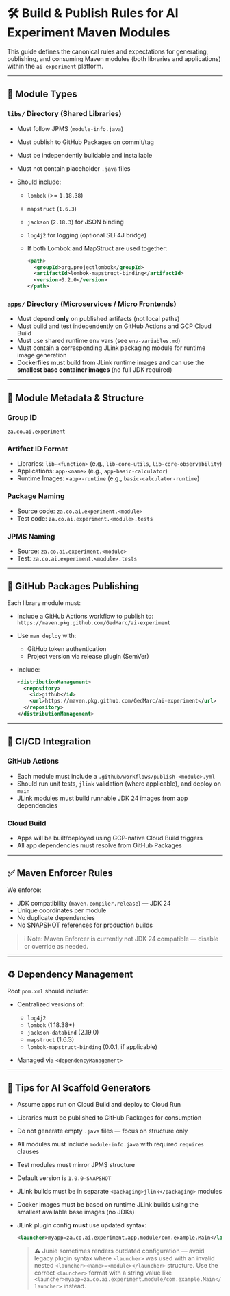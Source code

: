 # 🛠️ Build & Publish Rules for AI Experiment Maven Modules

This guide defines the canonical rules and expectations for generating, publishing, and consuming Maven modules (both libraries and applications) within the `ai-experiment` platform.

---

## 📆 Module Types

### `libs/` Directory (Shared Libraries)

* Must follow JPMS (`module-info.java`)
* Must publish to GitHub Packages on commit/tag
* Must be independently buildable and installable
* Must not contain placeholder `.java` files
* Should include:

  * `lombok` (>= `1.18.38`)
  * `mapstruct` (`1.6.3`)
  * `jackson` (`2.18.3`) for JSON binding
  * `log4j2` for logging (optional SLF4J bridge)
  * If both Lombok and MapStruct are used together:

    ```xml
    <path>
      <groupId>org.projectlombok</groupId>
      <artifactId>lombok-mapstruct-binding</artifactId>
      <version>0.2.0</version>
    </path>
    ```

### `apps/` Directory (Microservices / Micro Frontends)

* Must depend **only** on published artifacts (not local paths)
* Must build and test independently on GitHub Actions and GCP Cloud Build
* Must use shared runtime env vars (see `env-variables.md`)
* Must contain a corresponding JLink packaging module for runtime image generation
* Dockerfiles must build from JLink runtime images and can use the **smallest base container images** (no full JDK required)

---

## 📇 Module Metadata & Structure

### Group ID

`za.co.ai.experiment`

### Artifact ID Format

* Libraries: `lib-<function>` (e.g., `lib-core-utils`, `lib-core-observability`)
* Applications: `app-<name>` (e.g., `app-basic-calculator`)
* Runtime Images: `<app>-runtime` (e.g., `basic-calculator-runtime`)

### Package Naming

* Source code: `za.co.ai.experiment.<module>`
* Test code: `za.co.ai.experiment.<module>.tests`

### JPMS Naming

* Source: `za.co.ai.experiment.<module>`
* Test: `za.co.ai.experiment.<module>.tests`

---

## 🚀 GitHub Packages Publishing

Each library module must:

* Include a GitHub Actions workflow to publish to:
  `https://maven.pkg.github.com/GedMarc/ai-experiment`
* Use `mvn deploy` with:

  * GitHub token authentication
  * Project version via release plugin (SemVer)
* Include:

  ```xml
  <distributionManagement>
    <repository>
      <id>github</id>
      <url>https://maven.pkg.github.com/GedMarc/ai-experiment</url>
    </repository>
  </distributionManagement>
  ```

---

## 🧲 CI/CD Integration

### GitHub Actions

* Each module must include a `.github/workflows/publish-<module>.yml`
* Should run unit tests, `jlink` validation (where applicable), and deploy on `main`
* JLink modules must build runnable JDK 24 images from app dependencies

### Cloud Build

* Apps will be built/deployed using GCP-native Cloud Build triggers
* All app dependencies must resolve from GitHub Packages

---

## ✅ Maven Enforcer Rules

We enforce:

* JDK compatibility (`maven.compiler.release`) — JDK 24
* Unique coordinates per module
* No duplicate dependencies
* No SNAPSHOT references for production builds

> ℹ️ Note: Maven Enforcer is currently not JDK 24 compatible — disable or override as needed.

---

## ♻️ Dependency Management

Root `pom.xml` should include:

* Centralized versions of:

  * `log4j2`
  * `lombok` (1.18.38+)
  * `jackson-databind` (2.19.0)
  * `mapstruct` (1.6.3)
  * `lombok-mapstruct-binding` (0.0.1, if applicable)
* Managed via `<dependencyManagement>`

---

## 🤩 Tips for AI Scaffold Generators

* Assume apps run on Cloud Build and deploy to Cloud Run
* Libraries must be published to GitHub Packages for consumption
* Do not generate empty `.java` files — focus on structure only
* All modules must include `module-info.java` with required `requires` clauses
* Test modules must mirror JPMS structure
* Default version is `1.0.0-SNAPSHOT`
* JLink builds must be in separate `<packaging>jlink</packaging>` modules
* Docker images must be based on runtime JLink builds using the smallest available base images (no JDKs)
* JLink plugin config **must** use updated syntax:

  ```xml
  <launcher>myapp=za.co.ai.experiment.app.module/com.example.Main</launcher>
  ```

  > ⚠️ Junie sometimes renders outdated configuration — avoid legacy plugin syntax where `<launcher>` was used with an invalid nested `<launcher><name>=<module></launcher>` structure. Use the correct `<launcher>` format with a string value like `<launcher>myapp=za.co.ai.experiment.module/com.example.Main</launcher>` instead.
